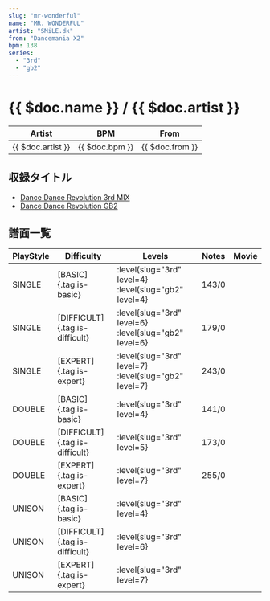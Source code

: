 ```yaml
---
slug: "mr-wonderful"
name: "MR. WONDERFUL"
artist: "SMiLE.dk"
from: "Dancemania X2"
bpm: 138
series:
  - "3rd"
  - "gb2"
---
```


# {{ $doc.name }} / {{ $doc.artist }}

|Artist|BPM|From|
|------|---|----|
|{{ $doc.artist }}|{{ $doc.bpm }}|{{ $doc.from }}|

## 収録タイトル

- [Dance Dance Revolution 3rd MIX](/series/3rd/)
- [Dance Dance Revolution GB2](/series/gb2/)

## 譜面一覧

|PlayStyle|Difficulty|Levels|Notes|Movie|
|---------|----------|------|-----|-----|
|SINGLE|[BASIC]{.tag.is-basic}|:level{slug="3rd" level=4} :level{slug="gb2" level=4}|143/0||
|SINGLE|[DIFFICULT]{.tag.is-difficult}|:level{slug="3rd" level=6} :level{slug="gb2" level=6}|179/0||
|SINGLE|[EXPERT]{.tag.is-expert}|:level{slug="3rd" level=7} :level{slug="gb2" level=7}|243/0||
|DOUBLE|[BASIC]{.tag.is-basic}|:level{slug="3rd" level=4}|141/0||
|DOUBLE|[DIFFICULT]{.tag.is-difficult}|:level{slug="3rd" level=5}|173/0||
|DOUBLE|[EXPERT]{.tag.is-expert}|:level{slug="3rd" level=7}|255/0||
|UNISON|[BASIC]{.tag.is-basic}|:level{slug="3rd" level=4}|||
|UNISON|[DIFFICULT]{.tag.is-difficult}|:level{slug="3rd" level=6}|||
|UNISON|[EXPERT]{.tag.is-expert}|:level{slug="3rd" level=7}|||
